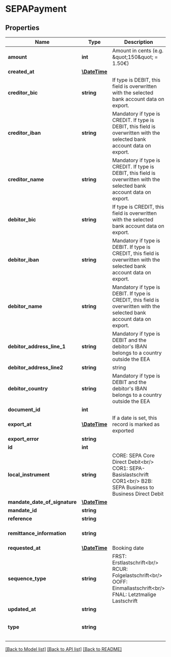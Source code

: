 # SEPAPayment

## Properties
Name | Type | Description | Notes
------------ | ------------- | ------------- | -------------
**amount** | **int** | Amount in cents (e.g. \&quot;150\&quot; &#x3D; 1.50€) | 
**created_at** | [**\DateTime**](\DateTime.md) |  | [optional] 
**creditor_bic** | **string** | If type is DEBIT, this field is overwritten with the selected bank account data on export. | [optional] [default to 'null']
**creditor_iban** | **string** | Mandatory if type is CREDIT. If type is DEBIT, this field is overwritten with the selected bank account data on export. | [optional] 
**creditor_name** | **string** | Mandatory if type is CREDIT. If type is DEBIT, this field is overwritten with the selected bank account data on export. | [optional] 
**debitor_bic** | **string** | If type is CREDIT, this field is overwritten with the selected bank account data on export. | [optional] [default to 'null']
**debitor_iban** | **string** | Mandatory if type is DEBIT. If type is CREDIT, this field is overwritten with the selected bank account data on export. | 
**debitor_name** | **string** | Mandatory if type is DEBIT. If type is CREDIT, this field is overwritten with the selected bank account data on export. | 
**debitor_address_line_1** | **string** | Mandatory if type is DEBIT and the debitor&#x27;s IBAN belongs to a country outside the EEA | [optional] 
**debitor_address_line2** | **string** | string | [optional] 
**debitor_country** | **string** | Mandatory if type is DEBIT and the debitor&#x27;s IBAN belongs to a country outside the EEA | [optional] 
**document_id** | **int** |  | 
**export_at** | [**\DateTime**](\DateTime.md) | If a date is set, this record is marked as exported | [optional] 
**export_error** | **string** |  | [optional] 
**id** | **int** |  | [optional] 
**local_instrument** | **string** | CORE: SEPA Core Direct Debit&lt;br/&gt; COR1: SEPA-Basislastschrift COR1&lt;br/&gt; B2B: SEPA Business to Business Direct Debit | 
**mandate_date_of_signature** | [**\DateTime**](\DateTime.md) |  | 
**mandate_id** | **string** |  | 
**reference** | **string** |  | 
**remittance_information** | **string** |  | [optional] [default to 'null']
**requested_at** | [**\DateTime**](\DateTime.md) | Booking date | [optional] 
**sequence_type** | **string** | FRST: Erstlastschrift&lt;br/&gt; RCUR: Folgelastschrift&lt;br/&gt; OOFF: Einmallastschrift&lt;br/&gt; FNAL: Letztmalige Lastschrift | 
**updated_at** | **string** |  | [optional] 
**type** | **string** |  | [optional] [default to 'DEBIT']

[[Back to Model list]](../../README.md#documentation-for-models) [[Back to API list]](../../README.md#documentation-for-api-endpoints) [[Back to README]](../../README.md)

